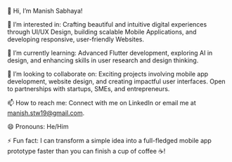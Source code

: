 👋 Hi, I’m Manish Sabhaya!

👀 I’m interested in: Crafting beautiful and intuitive digital experiences through UI/UX Design, building scalable Mobile Applications, and developing responsive, user-friendly Websites.

🌱 I’m currently learning: Advanced Flutter development, exploring AI in design, and enhancing skills in user research and design thinking.

💞️ I’m looking to collaborate on: Exciting projects involving mobile app development, website design, and creating impactful user interfaces. Open to partnerships with startups, SMEs, and entrepreneurs.

📫 How to reach me: Connect with me on LinkedIn or email me at manish.stw19@gmail.com.

😄 Pronouns: He/Him

⚡ Fun fact: I can transform a simple idea into a full-fledged mobile app prototype faster than you can finish a cup of coffee ☕!


<!---
manish-sabhaya/manish-sabhaya is a ✨ special ✨ repository because its `README.md` (this file) appears on your GitHub profile.
You can click the Preview link to take a look at your changes.
--->
